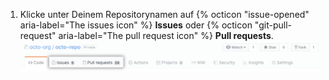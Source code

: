 1. Klicke unter Deinem Repositorynamen auf {% octicon "issue-opened" aria-label="The issues icon" %} **Issues** oder {% octicon "git-pull-request" aria-label="The pull request icon" %} **Pull requests**. ![Auswahl der Issue- und Pull-Request-Registerkarten](/assets/images/help/repository/repo-settings-issues-pull-requests.png)
